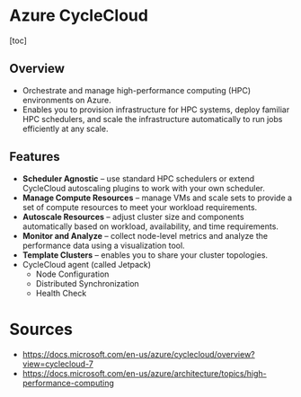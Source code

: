 # Azure CycleCloud

[toc]

## Overview
- Orchestrate and manage high-performance computing (HPC) environments on Azure.
- Enables you to provision infrastructure for HPC systems,  deploy familiar HPC schedulers, and scale the infrastructure  automatically to run jobs efficiently at any scale.
## Features
  - **Scheduler Agnostic** – use standard HPC schedulers or extend CycleCloud autoscaling plugins to work with your own scheduler.
  - **Manage Compute Resources** – manage VMs and scale sets to provide a set of compute resources to meet your workload requirements.
  - **Autoscale Resources** – adjust cluster size and components automatically based on workload, availability, and time requirements.
  - **Monitor and Analyze** – collect node-level metrics and analyze the performance data using a visualization tool.
  - **Template Clusters** – enables you to share your cluster topologies.
  - CycleCloud agent (called Jetpack)
    - Node Configuration
    - Distributed Synchronization
    - Health Check
# Sources
- https://docs.microsoft.com/en-us/azure/cyclecloud/overview?view=cyclecloud-7
- https://docs.microsoft.com/en-us/azure/architecture/topics/high-performance-computing